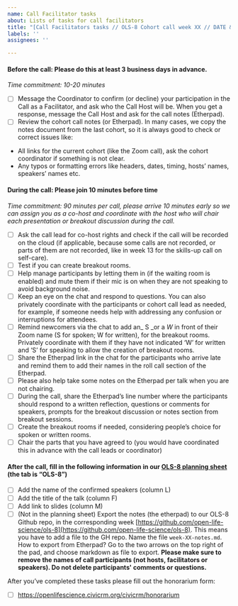 ```yaml
---
name: Call Facilitator tasks
about: Lists of tasks for call facilitators
title: "[Call Facilitators tasks // OLS-8 Cohort call week XX // DATE & TIME]"
labels: ''
assignees: ''

---
```


#### Before the call: Please do this at least 3 business days in advance.

_Time commitment: 10-20 minutes_

- [ ] Message the Coordinator to confirm (or decline) your participation in the Call as a Facilitator, and ask who the Call Host will be. When you get a response, message the Call Host and ask for the call notes (Etherpad).  
- [ ] Review the cohort call notes (or Etherpad). In many cases, we copy the notes document from the last cohort, so it is always good to check or correct issues like:
- All links for the current cohort (like the Zoom call), ask the cohort coordinator if something is not clear.
- Any typos or formatting errors like headers, dates, timing, hosts’ names, speakers’ names etc.

#### During the call: Please join 10 minutes before time

_Time commitment: 90 minutes per call, please arrive 10 minutes early so we can assign you as a co-host and coordinate with the host who will chair each presentation or breakout discussion during the call._

- [ ] Ask the call lead for co-host rights and check if the call will be recorded on the cloud (if applicable, because some calls are not recorded, or parts of them are not recorded, like in week 13 for the skills-up call on self-care).
- [ ] Test if you can create breakout rooms.
- [ ] Help manage participants by letting them in (if the waiting room is enabled) and mute them if their mic is on when they are not speaking to avoid background noise.
- [ ] Keep an eye on the chat and respond to questions. You can also privately coordinate with the participants or cohort call lead as needed, for example, if someone needs help with addressing any confusion or interruptions for attendees.
- [ ] Remind newcomers via the chat to add an_ S _or a _W_ in front of their Zoom name (S for spoken; W for written), for the breakout rooms. Privately coordinate with them if they have not indicated ‘W’ for written and ‘S’ for speaking to allow the creation of breakout rooms.
- [ ] Share the Etherpad link in the chat for the participants who arrive late and remind them to add their names in the roll call section of the Etherpad.
- [ ] Please also help take some notes on the Etherpad per talk when you are not chairing.
- [ ] During the call, share the Etherpad’s line number where the participants should respond to a written reflection, questions or comments for speakers, prompts for the breakout discussion or notes section from breakout sessions.
- [ ] Create the breakout rooms if needed, considering people’s choice for spoken or written rooms.
- [ ] Chair the parts that you have agreed to (you would have coordinated this in advance with the call leads or coordinator)

#### After the call, fill in the following information in our [OLS-8 planning sheet](https://docs.google.com/spreadsheets/d/1Tnk-kkHUmPOEfUOEAl627l6JS9SoY5D4gSAPCYoBRSY/edit#gid=2109933309) (the tab is “OLS-8”)

- [ ] Add the name of the confirmed speakers (column L)
- [ ] Add the title of the talk (column F)
- [ ] Add link to slides (column M)
- [ ] (Not in the planning sheet) Export the notes (the etherpad) to our OLS-8 Github repo, in the corresponding week [https://github.com/open-life-science/ols-8](https://github.com/open-life-science/ols-8). This means you have to add a file to the GH repo. Name the file `week-XX-notes.md`. How to export from Etherpad? Go to the two arrows on the top right of the pad, and choose markdown as file to export. **Please make sure to remove the names of call participants (not hosts, facilitators or speakers). Do not delete participants' comments or questions.**

After you’ve completed these tasks please fill out the honorarium form: 
- [ ] https://openlifescience.civicrm.org/civicrm/honorarium
